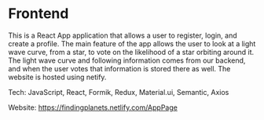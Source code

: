 # Frontend

This is a React App application that allows a user to register, login, and create a profile. The main feature of the app allows the user to look at a light wave curve, from a star, to vote on the likelihood of a star orbiting around it. The light wave curve and following information comes from our backend, and when the user votes that information is stored there as well. The website is hosted using netify.

Tech: 
JavaScript,
React,
Formik,
Redux,
Material.ui,
Semantic,
Axios

Website:
https://findingplanets.netlify.com/AppPage
